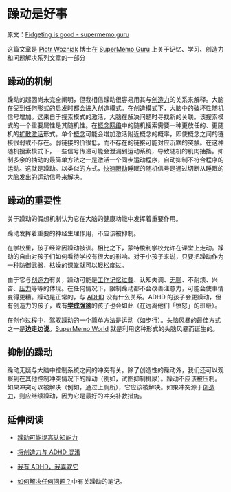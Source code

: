 # 躁动是好事

原文：[Fidgeting is good - supermemo.guru](https://supermemo.guru/wiki/Fidgeting_is_good)

这篇文章是 [Piotr Wozniak](https://supermemo.guru/wiki/Piotr_Wozniak) 博士在 [SuperMemo Guru](https://supermemo.guru/wiki/SuperMemo_Guru) 上关于记忆、学习、创造力和问题解决系列文章的一部分

## 躁动的机制

躁动的起因尚未完全阐明，但我相信躁动很容易用其与[创造力](https://supermemo.guru/wiki/Creativity)的关系来解释。大脑在受到任何形式的启发时都会进入创造模式。在创造模式下，大脑中的破坏性随机信号增加。这来自于搜索模式的激活，大脑在解决问题时寻找新的关联。该搜索模式的一个重要属性是其随机性。在[概念网络](https://supermemo.guru/wiki/Concept_network)中的随机搜索需要一种更放任的、更随机的[扩散激活](https://supermemo.guru/wiki/Spreading_activation)形式。单个[概念](https://supermemo.guru/wiki/Concept)可能会增加激活附近概念的概率，即使概念之间的链接很弱或不存在。弱链接的价很低，而不存在的链接可能对应沉默的突触。在这种随机搜索模式下，一些信号传递可能会泄漏到运动系统，导致随机的肌肉抽搐。抑制多余的抽动的最简单方法之一是激活一个同步运动程序，自动抑制不符合程序的运动。这就是躁动。以类似的方式，[快速眼动](https://supermemo.guru/wiki/REM)睡眠的随机信号是通过切断从睡眠的大脑发出的运动信号来解决。

## 躁动的重要性

关于躁动的假想机制认为它在大脑的健康功能中发挥着重要作用。

躁动发挥着重要的神经生理作用，不应该被抑制。

在学校里，孩子经常因躁动被训。相比之下，蒙特梭利学校允许在课堂上走动。躁动的自由对孩子们如何看待学校有很大的影响。对于小孩子来说，只要把躁动作为一种防御武器，枯燥的课堂就可以轻松度过。

由于它与[创造力](https://supermemo.guru/wiki/Creativity)有关，躁动可能是[工作记忆过载](https://supermemo.guru/wiki/Cognitive_overload)、认知失调、[无聊](https://supermemo.guru/wiki/Boredom)、不耐烦、兴奋、[压力](https://supermemo.guru/wiki/Stress)等等的体现。在任何情况下，限制躁动都不会改善注意力，可能会使事情变得更糟。躁动是正常的，与 [ADHD](https://supermemo.guru/wiki/ADHD) 没有什么关系。ADHD 的孩子会更躁动，但有创造力的孩子，或有[**学成强欲**](https://supermemo.guru/wiki/Rage_to_master)的孩子也会如此（在远离他们「愤怒」的班级）。

在创作过程中，驾驭躁动的一个简单方法是运动（如步行）。[头脑风暴](https://supermemo.guru/wiki/Brainstorming)的最佳方式之一是**边走边说**。[SuperMemo World](https://supermemo.guru/wiki/SuperMemo_World) 就是利用这种形式的头脑风暴而诞生的。

## 抑制的躁动

躁动无疑与大脑中控制系统之间的冲突有关。除了创造性的躁动外，我们还可以观察到在其他控制冲突情况下的躁动（例如，试图抑制排尿）。躁动不应该被压制。如果冲突可以被解决（例如，通过上厕所），它应该被解决。如果冲突源于[创造力](https://supermemo.guru/wiki/Creativity)，则应继续躁动，因为它是最好的冲突补救措施。

## 延伸阅读

- [躁动可能提高认知能力](https://supermemo.guru/wiki/Fidgeting_may_improve_cognitive_performance)

- [将创造力与 ADHD 混淆](https://supermemo.guru/wiki/Confusing_creativity_with_ADHD)

- [我有 ADHD，我喜欢它](https://supermemo.guru/wiki/I_have_ADHD_and_I_love_it)

- [如何解决任何问题？](https://supermemo.guru/wiki/How_to_solve_any_problem%3F)中有关躁动的笔记。